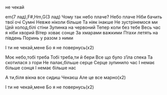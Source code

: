 не чекай

em(7 лад),F#,Hm,G(3 лад)
Чому так небо плаче?
Небо плаче
Ніби бачить твої очі
Сумні
Невже ніколи більше
Та ніяк інакше
Не зустрінемося ми
Цей холод,білі стіни
Зупинка на червоний
Тепер коли без тебе
Весь час я ніби хворий
Вітер ховає сонце
За хмарами важкими
Птахи летять на південь
Поринь у разом з ними

І ти не чекай,мене
Бо я не повернусь(х2)

Моє небо,тобі треба
Тобі треба,ти й бери
Все що було з‘їла спека
Та скотилася з гори
Не палає,більше серце
Серце зупинило час
І немає більше сонця
І немає більше нас

А ти,біля вікна все сидиш
Чекаєш
Але це все марно(х2)

І ти не чекай,мене
Бо я не повернусь(х2)